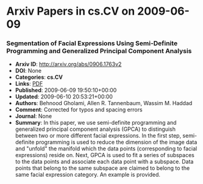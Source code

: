 # Arxiv Papers in cs.CV on 2009-06-09
### Segmentation of Facial Expressions Using Semi-Definite Programming and Generalized Principal Component Analysis
- **Arxiv ID**: http://arxiv.org/abs/0906.1763v2
- **DOI**: None
- **Categories**: **cs.CV**
- **Links**: [PDF](http://arxiv.org/pdf/0906.1763v2)
- **Published**: 2009-06-09 19:50:10+00:00
- **Updated**: 2009-06-10 20:53:21+00:00
- **Authors**: Behnood Gholami, Allen R. Tannenbaum, Wassim M. Haddad
- **Comment**: Corrected for typos and spacing errors
- **Journal**: None
- **Summary**: In this paper, we use semi-definite programming and generalized principal component analysis (GPCA) to distinguish between two or more different facial expressions. In the first step, semi-definite programming is used to reduce the dimension of the image data and "unfold" the manifold which the data points (corresponding to facial expressions) reside on. Next, GPCA is used to fit a series of subspaces to the data points and associate each data point with a subspace. Data points that belong to the same subspace are claimed to belong to the same facial expression category. An example is provided.



